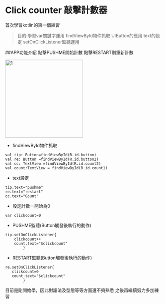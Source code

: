 # Click counter 敲擊計數器
首次學習kotlin的第一個練習
> 目的:學習var關鍵字運用
  findViewById物件抓取
  UIButton的應用
  text的設定
  setOnClickListener監聽運用
  
##APP功能介紹
點擊PUSHME開始計數
點擊RESTART則重新計數  

<img width="250" alt="1" src="https://user-images.githubusercontent.com/106436314/170830843-cf50c83b-1198-4e63-aae3-270d953b1237.jpg">

* findViewById物件抓取
```
val tip: Button=findViewById(R.id.button)
val re: Button =findViewById(R.id.button2)
val cc: TextView =findViewById(R.id.count2)
val count:TextView = findViewById(R.id.count1)
```
* text設定
```
tip.text="pushme"
re.text="restart"
cc.text="Count"
```
* 設定計數一開始為0
```
var clickcount=0
```
* PUSHME監聽(Button觸發後執行的動作)
```
tip.setOnClickListener{
    clickcount++
    count.text="$clickcount"
        }
```
* RESTART監聽(Button觸發後執行的動作)
```
re.setOnClickListener{
   clickcount=0
   count.text="$clickcount"
        }
```
目前是剛開始學，因此對語法及型態等等方面還不夠熟悉
之後再繼續努力多加練習

